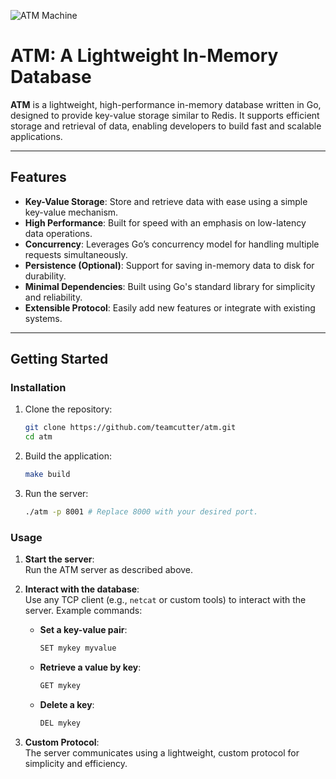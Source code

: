 ![ATM Machine](https://cdn-icons-png.flaticon.com/512/6059/6059866.png)

# ATM: A Lightweight In-Memory Database

**ATM** is a lightweight, high-performance in-memory database written in Go, designed to provide key-value storage similar to Redis. It supports efficient storage and retrieval of data, enabling developers to build fast and scalable applications.

---

## Features

- **Key-Value Storage**: Store and retrieve data with ease using a simple key-value mechanism.
- **High Performance**: Built for speed with an emphasis on low-latency data operations.
- **Concurrency**: Leverages Go’s concurrency model for handling multiple requests simultaneously.
- **Persistence (Optional)**: Support for saving in-memory data to disk for durability.
- **Minimal Dependencies**: Built using Go's standard library for simplicity and reliability.
- **Extensible Protocol**: Easily add new features or integrate with existing systems.

---

## Getting Started

### Installation

1. Clone the repository:
   ```bash
   git clone https://github.com/teamcutter/atm.git
   cd atm
    ```

2. Build the application:
   ```bash
   make build
    ```
3. Run the server:
   ```bash
   ./atm -p 8001 # Replace 8000 with your desired port.
    ``` 

### Usage

1. **Start the server**:  
   Run the ATM server as described above.

2. **Interact with the database**:  
   Use any TCP client (e.g., `netcat` or custom tools) to interact with the server. Example commands:

   - **Set a key-value pair**:
     ```bash
     SET mykey myvalue
     ```

   - **Retrieve a value by key**:
     ```bash
     GET mykey
     ```

   - **Delete a key**:
     ```bash
     DEL mykey
     ```

3. **Custom Protocol**:  
   The server communicates using a lightweight, custom protocol for simplicity and efficiency.
